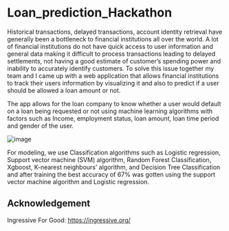 # Loan_prediction_Hackathon
Historical transactions, delayed transactions, account identity retrieval have generally been a bottleneck to financial institutions all over the world. A lot of financial institutions do not have quick access to user information and general data making it difficult to process transactions leading to delayed settlements, not having a good estimate of customer’s spending power and inability to accurately identify customers. To solve this issue together my team and I came up with a web application that allows financial institutions to track their users information by visualizing it and also to predict if a user should be allowed a loan amount or not.

The app allows for the loan company to know whether a user would default on a loan being requested or not using machine learning algorithms with factors such as Income, employment status, loan amount, loan time period and gender of the user.

![image](https://user-images.githubusercontent.com/85746519/145730593-efa6d4ba-ec08-4ff0-8ae5-a97b8be36f9f.png)

For modeling, we use Classification algorithms such as Logistic regression, Support vector machine (SVM) algorithm, Random Forest Classification, Xgboost, K-nearest neighbours’ algorithm, and Decision Tree Classification and after training the best accuracy of 67% was gotten using the support vector machine algorithm and Logistic regression.

## Acknowledgement

Ingressive For Good:
https://ingressive.org/
